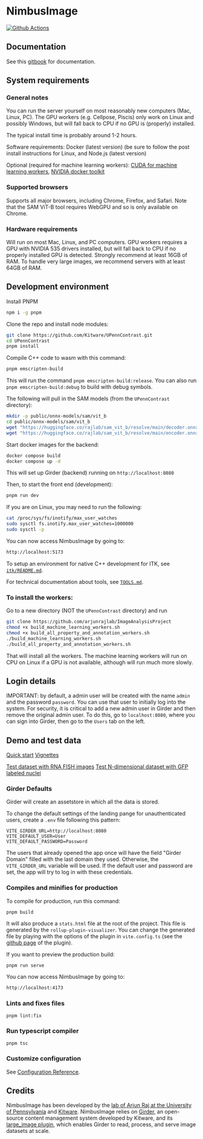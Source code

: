 # NimbusImage

[![Github Actions][github-actions-image]][github-actions-url]

## Documentation

See this [gitbook](https://arjun-raj-lab.gitbook.io/nimbusimage) for documentation.

## System requirements

### General notes

You can run the server yourself on most reasonably new computers (Mac, Linux, PC). The GPU workers (e.g. Cellpose, Piscis) only work on Linux and possibly Windows, but will fall back to CPU if no GPU is (properly) installed.

The typical install time is probably around 1-2 hours.

Software requirements:
Docker (latest version) (be sure to follow the post install instructions for Linux, and 
Node.js (latest version)

Optional (required for machine learning workers):
[CUDA for machine learning workers](https://docs.nvidia.com/cuda/cuda-installation-guide-linux/index.html), 
[NVIDIA docker toolkit](https://docs.nvidia.com/datacenter/cloud-native/container-toolkit/latest/install-guide.html)

### Supported browsers
Supports all major browsers, including Chrome, Firefox, and Safari. Note that the SAM ViT-B tool requires WebGPU and so is only available on Chrome.

### Hardware requirements
Will run on most Mac, Linux, and PC computers. GPU workers requires a GPU with NVIDIA 535 drivers installed, but will fall back to CPU if no properly installed GPU is detected. Strongly recommend at least 16GB of RAM. To handle very large images, we recommend servers with at least 64GB of RAM.

## Development environment

Install PNPM
```sh
npm i -g pnpm
```

Clone the repo and install node modules:

```sh
git clone https://github.com/Kitware/UPennContrast.git
cd UPennContrast
pnpm install
```

Compile C++ code to wasm with this command:

```sh
pnpm emscripten-build
```

This will run the command `pnpm emscripten-build:release`.
You can also run `pnpm emscripten-build:debug` to build with debug symbols.

The following will pull in the SAM models (from the `UPennContrast` directory):
```sh
mkdir -p public/onnx-models/sam/vit_b
cd public/onnx-models/sam/vit_b
wget "https://huggingface.co/rajlab/sam_vit_b/resolve/main/decoder.onnx" -O decoder.onnx
wget "https://huggingface.co/rajlab/sam_vit_b/resolve/main/encoder.onnx" -O encoder.onnx
```

Start docker images for the backend:

```sh
docker compose build
docker compose up -d
```

This will set up Girder (backend) running on `http://localhost:8080`

Then, to start the front end (development):

```sh
pnpm run dev
```

If you are on Linux, you may need to run the following:

```sh
cat /proc/sys/fs/inotify/max_user_watches
sudo sysctl fs.inotify.max_user_watches=1000000
sudo sysctl -p
```

You can now access NimbusImage by going to:
```sh
http://localhost:5173
```

To setup an environment for native C++ development for ITK, see [`itk/README.md`](./itk/README.md).

For technical documentation about tools, see [`TOOLS.md`](./TOOLS.md).

### To install the workers:

Go to a new directory (NOT the `UPennContrast` directory) and run
```sh
git clone https://github.com/arjunrajlab/ImageAnalysisProject
chmod +x build_machine_learning_workers.sh
chmod +x build_all_property_and_annotation_workers.sh
./build_machine_learning_workers.sh
./build_all_property_and_annotation_workers.sh
```

That will install all the workers. The machine learning workers will run on CPU on Linux if a GPU is not available, although will run much more slowly.

## Login details

IMPORTANT: by default, a admin user will be created with the name `admin` and the password `password`. You can use that user to initially log into the system. For security, it is critical to add a new admin user in Girder and then remove the original admin user. To do this, go to ```localhost:8080```, where you can sign into Girder, then go to the `Users` tab on the left.

## Demo and test data

[Quick start](https://arjun-raj-lab.gitbook.io/nimbusimage/quick-start)
[Vignettes](https://arjun-raj-lab.gitbook.io/nimbusimage/vignettes)

[Test dataset with RNA FISH images](https://www.dropbox.com/scl/fi/hyg3bou153fnq6lye3zlb/DDX58_AXL_EGFR_well2.nd2?rlkey=lf00zmmkqv4hc7c6fy9qgqvfp&dl=0)
[Test N-dimensional dataset with GFP labeled nuclei](https://www.dropbox.com/scl/fi/rakjixk7ei3b31h41nso5/normmedia_8well_col2_livecellgfp.nd2?rlkey=vjqiftvcqlihl692b8xsr79rd&dl=0)

### Girder Defaults

Girder will create an assetstore in which all the data is stored.

To change the default settings of the landing pange for unauthenticated users, create a `.env` file following this pattern:
```
VITE_GIRDER_URL=http://localhost:8080
VITE_DEFAULT_USER=User
VITE_DEFAULT_PASSWORD=Password
```

The users that already opened the app once will have the field "Girder Domain" filled with the last domain they used. Otherwise, the `VITE_GIRDER_URL` variable will be used. If the default user and password are set, the app will try to log in with these credentials.

### Compiles and minifies for production

To compile for production, run this command:

```
pnpm build
```

It will also produce a `stats.html` file at the root of the project.
This file is generated by the `rollup-plugin-visualizer`.
You can change the generated file by playing with the options of the plugin in `vite.config.ts` (see the [github page](https://github.com/btd/rollup-plugin-visualizer?tab=readme-ov-file#options) of the plugin).

If you want to preview the production build:

```
pnpm run serve
```

You can now access NimbusImage by going to:
```sh
http://localhost:4173
```

### Lints and fixes files

```
pnpm lint:fix
```

### Run typescript compiler

```
pnpm tsc
```

### Customize configuration

See [Configuration Reference](https://cli.vuejs.org/config/).

[github-actions-image]: https://github.com/Kitware/UPennContrast/workflows/node/badge.svg
[github-actions-url]: https://github.com/Kitware/UPennContrast/actions

## Credits

NimbusImage has been developed by the [lab of Arjun Raj at the University of Pennsylvania](https://rajlab.seas.upenn.edu/) and [Kitware](https://www.kitware.com). NimbusImage relies on [Girder](https://girder.readthedocs.io/en/latest/), an open-source content management system developed by Kitware, and its [large_image plugin](https://girder.github.io/large_image/), which enables Girder to read, process, and serve image datasets at scale.
